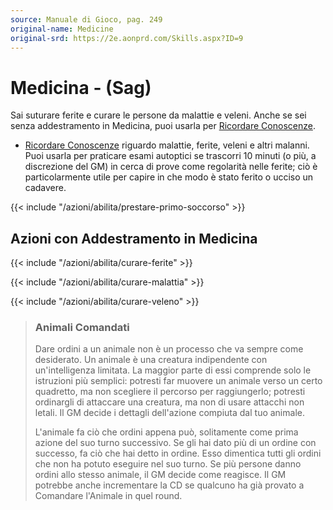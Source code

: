 ```yaml
---
source: Manuale di Gioco, pag. 249
original-name: Medicine
original-srd: https://2e.aonprd.com/Skills.aspx?ID=9
---
```


# Medicina - (Sag)

Sai suturare ferite e curare le persone da malattie e veleni. Anche se sei senza
addestramento in Medicina, puoi usarla per
[Ricordare Conoscenze](/azioni/abilita/ricordare-conoscenze).

- [Ricordare Conoscenze](/azioni/abilita/ricordare-conoscenze) riguardo
  malattie, ferite, veleni e altri malanni. Puoi usarla per praticare esami
  autoptici se trascorri 10 minuti (o più, a discrezione del GM) in cerca di
  prove come regolarità nelle ferite; ciò è particolarmente utile per capire in
  che modo è stato ferito o ucciso un cadavere.

{{< include "/azioni/abilita/prestare-primo-soccorso" >}}

## Azioni con Addestramento in Medicina

{{< include "/azioni/abilita/curare-ferite" >}}

{{< include "/azioni/abilita/curare-malattia" >}}

{{< include "/azioni/abilita/curare-veleno" >}}

> ### Animali Comandati
>
> Dare ordini a un animale non è un processo che va sempre come desiderato. Un
> animale è una creatura indipendente con un'intelligenza limitata. La maggior
> parte di essi comprende solo le istruzioni più semplici: potresti far muovere
> un animale verso un certo quadretto, ma non scegliere il percorso per
> raggiungerlo; potresti ordinargli di attaccare una creatura, ma non di usare
> attacchi non letali. Il GM decide i dettagli dell'azione compiuta dal tuo
> animale.
>
> L'animale fa ciò che ordini appena può, solitamente come prima azione del suo
> turno successivo. Se gli hai dato più di un ordine con successo, fa ciò che
> hai detto in ordine. Esso dimentica tutti gli ordini che non ha potuto
> eseguire nel suo turno. Se più persone danno ordini allo stesso animale, il GM
> decide come reagisce. Il GM potrebbe anche incrementare la CD se qualcuno ha
> già provato a Comandare l'Animale in quel round.
